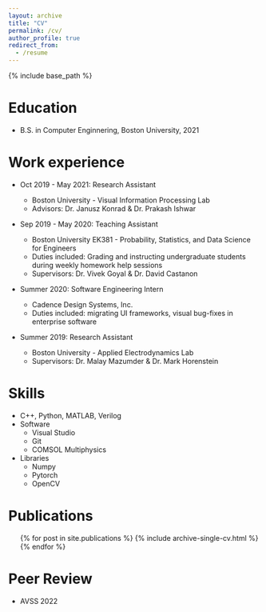 ```yaml
---
layout: archive
title: "CV"
permalink: /cv/
author_profile: true
redirect_from:
  - /resume
---
```


{% include base_path %}

Education
======
* B.S. in Computer Enginnering, Boston University, 2021

Work experience
======
* Oct 2019 - May 2021: Research Assistant
  * Boston University - Visual Information Processing Lab
  * Advisors: Dr. Janusz Konrad & Dr. Prakash Ishwar
 
* Sep 2019 - May 2020: Teaching Assistant
  * Boston University EK381 - Probability, Statistics, and Data Science for Engineers
  * Duties included: Grading and instructing undergraduate students during weekly homework help sessions
  * Supervisors: Dr. Vivek Goyal & Dr. David Castanon

* Summer 2020: Software Engineering Intern
  * Cadence Design Systems, Inc.
  * Duties included: migrating UI frameworks, visual bug-fixes in enterprise software
 
* Summer 2019: Research Assistant
  * Boston University - Applied Electrodynamics Lab
  * Supervisors: Dr. Malay Mazumder & Dr. Mark Horenstein
  
Skills
======
* C++, Python, MATLAB, Verilog
* Software
  * Visual Studio
  * Git
  * COMSOL Multiphysics
* Libraries
  * Numpy
  * Pytorch
  * OpenCV

Publications
======
  <ul>{% for post in site.publications %}
    {% include archive-single-cv.html %}
  {% endfor %}</ul>

Peer Review
======
* AVSS 2022
